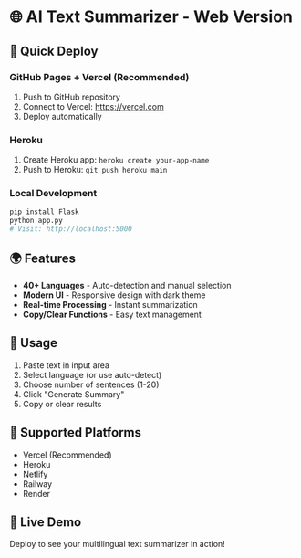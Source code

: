 # 🌐 AI Text Summarizer - Web Version

## 🚀 Quick Deploy

### **GitHub Pages + Vercel (Recommended)**
1. Push to GitHub repository
2. Connect to Vercel: https://vercel.com
3. Deploy automatically

### **Heroku**
1. Create Heroku app: `heroku create your-app-name`
2. Push to Heroku: `git push heroku main`

### **Local Development**
```bash
pip install Flask
python app.py
# Visit: http://localhost:5000
```

## 🌍 Features
- **40+ Languages** - Auto-detection and manual selection
- **Modern UI** - Responsive design with dark theme
- **Real-time Processing** - Instant summarization
- **Copy/Clear Functions** - Easy text management

## 📱 Usage
1. Paste text in input area
2. Select language (or use auto-detect)
3. Choose number of sentences (1-20)
4. Click "Generate Summary"
5. Copy or clear results

## 🔧 Supported Platforms
- Vercel (Recommended)
- Heroku
- Netlify
- Railway
- Render

## 🌟 Live Demo
Deploy to see your multilingual text summarizer in action!